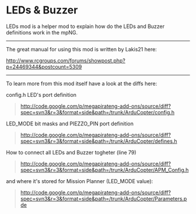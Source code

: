 # LEDs & Buzzer #

LEDs mod is a helper mod to explain how do the LEDs and Buzzer definitions work in the mpNG.

---

The great manual for using this mod is written by Lakis21 here:

http://www.rcgroups.com/forums/showpost.php?p=24469344&postcount=5309

---


To learn more from this mod itself have a look at the diffs here:

config.h LED's port definition

> http://code.google.com/p/megapirateng-add-ons/source/diff?spec=svn3&r=3&format=side&path=/trunk/ArduCopter/config.h

LED\_MODE bit masks and PIEZZO\_PIN port definition

> http://code.google.com/p/megapirateng-add-ons/source/diff?spec=svn3&r=3&format=side&path=/trunk/ArduCopter/defines.h

How to connect all LEDs and Buzzer togheter (line 79)

> http://code.google.com/p/megapirateng-add-ons/source/diff?spec=svn3&r=3&format=side&path=/trunk/ArduCopter/APM_Config.h

and where it's stored for Mission Planner (LED\_MODE value):

> http://code.google.com/p/megapirateng-add-ons/source/diff?spec=svn3&r=3&format=side&path=/trunk/ArduCopter/Parameters.pde

